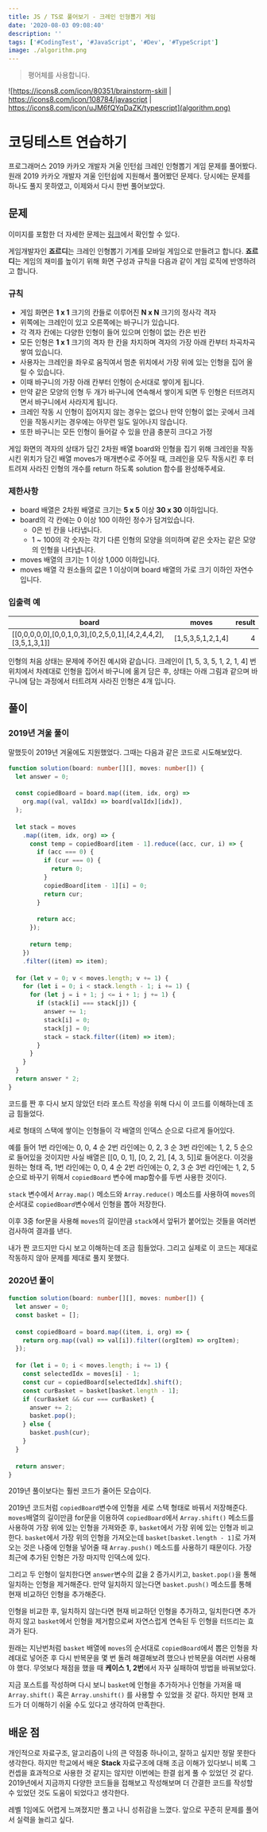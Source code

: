 ```yaml
---
title: JS / TS로 풀어보기 - 크레인 인형뽑기 게임
date: '2020-08-03 09:08:40'
description: ''
tags: ['#CodingTest', '#JavaScript', '#Dev', '#TypeScript']
image: ./algorithm.png
---
```


> 평어체를 사용합니다.

![https://icons8.com/icon/80351/brainstorm-skill | https://icons8.com/icon/108784/javascript | https://icons8.com/icon/uJM6fQYqDaZK/typescript](algorithm.png)

# 코딩테스트 연습하기

프로그래머스 2019 카카오 개발자 겨울 인턴쉽 크레인 인형뽑기 게임 문제를 풀어봤다. 원래 2019 카카오 개발자 겨울 인턴쉽에 지원해서 풀어봤던 문제다. 당시에는 문제를 하나도 풀지 못하였고, 이제와서 다시 한번 풀어보았다.

## 문제

이미지를 포함한 더 자세한 문제는 [링크](https://programmers.co.kr/learn/courses/30/lessons/64061?language=javascript)에서 확인할 수 있다.

게임개발자인 **죠르디**는 크레인 인형뽑기 기계를 모바일 게임으로 만들려고 합니다.
**죠르디**는 게임의 재미를 높이기 위해 화면 구성과 규칙을 다음과 같이 게임 로직에 반영하려고 합니다.

### 규칙

- 게임 화면은 **1 x 1** 크기의 칸들로 이루어진 **N x N** 크기의 정사각 격자
- 위쪽에는 크레인이 있고 오른쪽에는 바구니가 있습니다.
- 각 격자 칸에는 다양한 인형이 들어 있으며 인형이 없는 칸은 빈칸
- 모든 인형은 **1 x 1** 크기의 격자 한 칸을 차지하며 격자의 가장 아래 칸부터 차곡차곡 쌓여 있습니다.
- 사용자는 크레인을 좌우로 움직여서 멈춘 위치에서 가장 위에 있는 인형을 집어 올릴 수 있습니다.
- 이때 바구니의 가장 아래 칸부터 인형이 순서대로 쌓이게 됩니다.
- 만약 같은 모양의 인형 두 개가 바구니에 연속해서 쌓이게 되면 두 인형은 터뜨려지면서 바구니에서 사라지게 됩니다.
- 크레인 작동 시 인형이 집어지지 않는 경우는 없으나 만약 인형이 없는 곳에서 크레인을 작동시키는 경우에는 아무런 일도 일어나지 않습니다.
- 또한 바구니는 모든 인형이 들어갈 수 있을 만큼 충분히 크다고 가정

게임 화면의 격자의 상태가 담긴 2차원 배열 board와 인형을 집기 위해 크레인을 작동시킨 위치가 담긴 배열 moves가 매개변수로 주어질 때, 크레인을 모두 작동시킨 후 터트려져 사라진 인형의 개수를 return 하도록 solution 함수를 완성해주세요.

### 제한사항

- board 배열은 2차원 배열로 크기는 **5 x 5** 이상 **30 x 30** 이하입니다.
- board의 각 칸에는 0 이상 100 이하인 정수가 담겨있습니다.
  - 0은 빈 칸을 나타냅니다.
  - 1 ~ 100의 각 숫자는 각기 다른 인형의 모양을 의미하며 같은 숫자는 같은 모양의 인형을 나타냅니다.
- moves 배열의 크기는 1 이상 1,000 이하입니다.
- moves 배열 각 원소들의 값은 1 이상이며 board 배열의 가로 크기 이하인 자연수입니다.

### 입출력 예

| board                                                         |       moves       | result |
| ------------------------------------------------------------- | :---------------: | -----: |
| [[0,0,0,0,0],[0,0,1,0,3],[0,2,5,0,1],[4,2,4,4,2],[3,5,1,3,1]] | [1,5,3,5,1,2,1,4] |      4 |

인형의 처음 상태는 문제에 주어진 예시와 같습니다. 크레인이 [1, 5, 3, 5, 1, 2, 1, 4] 번 위치에서 차례대로 인형을 집어서 바구니에 옮겨 담은 후, 상태는 아래 그림과 같으며 바구니에 담는 과정에서 터트려져 사라진 인형은 4개 입니다.

## 풀이

### 2019년 겨울 풀이

말했듯이 2019년 겨울에도 지원했었다. 그때는 다음과 같은 코드로 시도해보았다.

```typescript
function solution(board: number[][], moves: number[]) {
  let answer = 0;

  const copiedBoard = board.map((item, idx, org) =>
    org.map((val, valIdx) => board[valIdx][idx]),
  );

  let stack = moves
    .map((item, idx, org) => {
      const temp = copiedBoard[item - 1].reduce((acc, cur, i) => {
        if (acc === 0) {
          if (cur === 0) {
            return 0;
          }
          copiedBoard[item - 1][i] = 0;
          return cur;
        }

        return acc;
      });

      return temp;
    })
    .filter((item) => item);

  for (let v = 0; v < moves.length; v += 1) {
    for (let i = 0; i < stack.length - 1; i += 1) {
      for (let j = i + 1; j <= i + 1; j += 1) {
        if (stack[i] === stack[j]) {
          answer += 1;
          stack[i] = 0;
          stack[j] = 0;
          stack = stack.filter((item) => item);
        }
      }
    }
  }
  return answer * 2;
}
```

코드를 짠 후 다시 보지 않았던 터라 포스트 작성을 위해 다시 이 코드를 이해하는데 조금 힘들었다.

세로 형태의 스택에 쌓이는 인형들이 각 배열의 인덱스 순으로 다르게 들어있다.

예를 들어 1번 라인에는 0, 0, 4 순 2번 라인에는 0, 2, 3 순 3번 라인에는 1, 2, 5 순으로 들어있을 것이지만 사실 배열은 [[0, 0, 1], [0, 2, 2], [4, 3, 5]]로 들어온다. 이것을 원하는 형태 즉, 1번 라인에는 0, 0, 4 순 2번 라인에는 0, 2, 3 순 3번 라인에는 1, 2, 5 순으로 바꾸기 위해서 `copiedBoard` 변수에 map함수를 두번 사용한 것이다.

`stack` 변수에서 `Array.map()` 메소드와 `Array.reduce()` 메소드를 사용하여 `moves`의 순서대로 `copiedBoard`변수에서 인형을 뽑아 저장한다.

이후 3중 for문을 사용해 `moves`의 길이만큼 `stack`에서 앞뒤가 붙어있는 것들을 여러번 검사하여 결과를 낸다.

내가 짠 코드지만 다시 보고 이해하는데 조금 힘들었다. 그리고 실제로 이 코드는 제대로 작동하지 않아 문제를 제대로 풀지 못했다.

### 2020년 풀이

```typescript
function solution(board: number[][], moves: number[]) {
  let answer = 0;
  const basket = [];

  const copiedBoard = board.map((item, i, org) => {
    return org.map((val) => val[i]).filter((orgItem) => orgItem);
  });

  for (let i = 0; i < moves.length; i += 1) {
    const selectedIdx = moves[i] - 1;
    const cur = copiedBoard[selectedIdx].shift();
    const curBasket = basket[basket.length - 1];
    if (curBasket && cur === curBasket) {
      answer += 2;
      basket.pop();
    } else {
      basket.push(cur);
    }
  }

  return answer;
}
```

2019년 풀이보다는 훨씬 코드가 줄어든 모습이다.

2019년 코드처럼 `copiedBoard`변수에 인형을 세로 스택 형태로 바꿔서 저장해준다. `moves`배열의 길이만큼 for문을 이용하여 `copiedBoard`에서 `Array.shift()` 메소드를 사용하여 가장 위에 있는 인형을 가져와준 후, `basket`에서 가장 위에 있는 인형과 비교한다. `basket`에서 가장 위의 인형을 가져오는데 `basket[basket.length - 1]`로 가져오는 것은 나중에 인형을 넣어줄 때 `Array.push()` 메소드를 사용하기 때문이다. 가장 최근에 추가된 인형은 가장 마지막 인덱스에 있다.

그리고 두 인형이 일치한다면 `answer`변수의 값을 2 증가시키고, `basket.pop()`을 통해 일치하는 인형을 제거해준다. 만약 일치하지 않는다면 `basket.push()` 메소드를 통해 현재 비교하던 인형을 추가해준다.

인형을 비교한 후, 일치하지 않는다면 현재 비교하던 인형을 추가하고, 일치한다면 추가하지 않고 `basket`에서 인형을 제거함으로써 자연스럽게 연속된 두 인형을 터뜨리는 효과가 된다.

원래는 지난번처럼 `basket` 배열에 `moves`의 순서대로 `copiedBoard`에서 뽑은 인형을 차례대로 넣어준 후 다시 반복문을 몇 번 돌려 해결해보려 했으나 반복문을 여러번 사용해야 했다. 무엇보다 채점을 했을 때 **케이스 1, 2번**에서 자꾸 실패하여 방법을 바꿔보았다.

지금 포스트를 작성하며 다시 보니 `basket`에 인형을 추가하거나 인형을 가져올 때 `Array.shift()` 혹은 `Array.unshift()` 를 사용할 수 있었을 것 같다. 하지만 현재 코드가 더 이해하기 쉬울 수도 있다고 생각하여 만족한다.

## 배운 점

개인적으로 자료구조, 알고리즘이 나의 큰 약점중 하나이고, 잘하고 싶지만 정말 못한다 생각한다. 하지만 학교에서 배운 **Stack** 자료구조에 대해 조금 이해가 있다보니 비록 그 컨셉을 효과적으로 사용한 것 같지는 않지만 이번에는 한결 쉽게 풀 수 있었던 것 같다. 2019년에서 지금까지 다양한 코드들을 접해보고 작성해보며 더 간결한 코드를 작성할 수 있었던 것도 도움이 되었다고 생각한다.

레벨 1임에도 어렵게 느껴졌지만 풀고 나니 성취감을 느꼈다. 앞으로 꾸준히 문제를 풀어서 실력을 늘리고 싶다.
